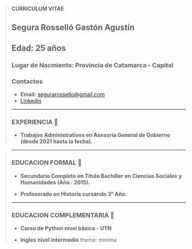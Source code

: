 > **CURRICULUM VITAE**
>   
> ## Segura Rosselló Gastón Agustín
> ## Edad: 25 años
> ### Lugar de Nacmiento: Provincia de Catamarca - Capital 
>
> ### Contactos
>
> - **Email:** segurarossello@gmail.com
> - [Linkedin](https://www.linkedin.com/in/gast%C3%B3n-agust%C3%ADn-segura-rossell%C3%B3-a00a74241/)
> 
>
> ____________________________________________________________________________________________
> ### EXPERIENCIA 📝
> - **Trabajos Administrativos en Asesoria General
de Gobierno (desde 2021 hasta la fecha).**

> ____________________________________________________________________________________________
>
> ### EDUCACION FORMAL 📝
> - **Secundario Completo en Titulo Bachiller en Ciencias Sociales y Humanidades (Año : 2015).**
> 
> - **Profesorado en Historia cursando 3° Año.**
> 
> ____________________________________________________________________________________________
>
> ###  EDUCACION COMPLEMENTARIA 📝
>
> - **Curso de Python nivel básico - UTN**
> 
> - **Ingles nivel intermedio**
theme: minima 
